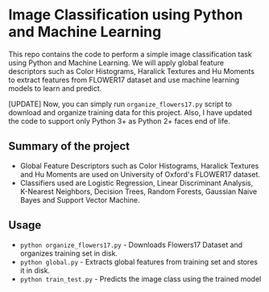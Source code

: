 # Image Classification using Python and Machine Learning

This repo contains the code to perform a simple image classification task using Python and Machine Learning. We will apply global feature descriptors such as Color Histograms, Haralick Textures and Hu Moments to extract features from FLOWER17 dataset and use machine learning models to learn and predict.

[UPDATE]
Now, you can simply run `organize_flowers17.py` script to download and organize training data for this project. Also, I have updated the code to support only Python 3+ as Python 2+ faces end of life.

## Summary of the project
* Global Feature Descriptors such as Color Histograms, Haralick Textures and Hu Moments are used on University of Oxford's FLOWER17 dataset.
* Classifiers used are Logistic Regression, Linear Discriminant Analysis, K-Nearest Neighbors, Decision Trees, Random Forests, Gaussian Naive Bayes and Support Vector Machine.

## Usage 

* `python organize_flowers17.py` - Downloads Flowers17 Dataset and organizes training set in disk.
* `python global.py` - Extracts global features from training set and stores it in disk.
* `python train_test.py` - Predicts the image class using the trained model
